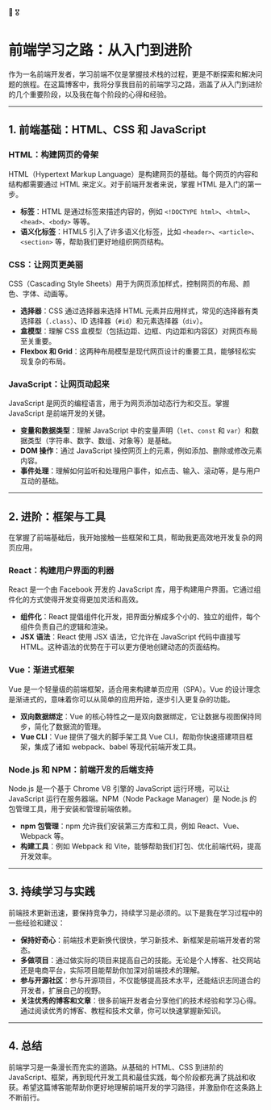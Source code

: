 :tada: :medal_military:
 # 前端学习之路：从入门到进阶

作为一名前端开发者，学习前端不仅是掌握技术栈的过程，更是不断探索和解决问题的旅程。在这篇博客中，我将分享我目前的前端学习之路，涵盖了从入门到进阶的几个重要阶段，以及我在每个阶段的心得和经验。

---

## 1. **前端基础：HTML、CSS 和 JavaScript**

### **HTML：构建网页的骨架**

HTML（Hypertext Markup Language）是构建网页的基础。每个网页的内容和结构都需要通过 HTML 来定义。对于前端开发者来说，掌握 HTML 是入门的第一步。

- **标签**：HTML 是通过标签来描述内容的，例如 `<!DOCTYPE html>`、`<html>`、`<head>`、`<body>` 等等。
- **语义化标签**：HTML5 引入了许多语义化标签，比如 `<header>`、`<article>`、`<section>` 等，帮助我们更好地组织网页结构。

### **CSS：让网页更美丽**

CSS（Cascading Style Sheets）用于为网页添加样式，控制网页的布局、颜色、字体、动画等。

- **选择器**：CSS 通过选择器来选择 HTML 元素并应用样式，常见的选择器有类选择器（`.class`）、ID 选择器（`#id`）和元素选择器（`div`）。
- **盒模型**：理解 CSS 盒模型（包括边距、边框、内边距和内容区）对网页布局至关重要。
- **Flexbox 和 Grid**：这两种布局模型是现代网页设计的重要工具，能够轻松实现复杂的布局。

### **JavaScript：让网页动起来**

JavaScript 是网页的编程语言，用于为网页添加动态行为和交互。掌握 JavaScript 是前端开发的关键。

- **变量和数据类型**：理解 JavaScript 中的变量声明（`let`、`const` 和 `var`）和数据类型（字符串、数字、数组、对象等）是基础。
- **DOM 操作**：通过 JavaScript 操控网页上的元素，例如添加、删除或修改元素内容。
- **事件处理**：理解如何监听和处理用户事件，如点击、输入、滚动等，是与用户互动的基础。

---

## 2. **进阶：框架与工具**

在掌握了前端基础后，我开始接触一些框架和工具，帮助我更高效地开发复杂的网页应用。

### **React：构建用户界面的利器**

React 是一个由 Facebook 开发的 JavaScript 库，用于构建用户界面。它通过组件化的方式使得开发变得更加灵活和高效。

- **组件化**：React 提倡组件化开发，把界面分解成多个小的、独立的组件，每个组件负责自己的逻辑和渲染。
- **JSX 语法**：React 使用 JSX 语法，它允许在 JavaScript 代码中直接写 HTML。这种语法的优势在于可以更方便地创建动态的页面结构。

### **Vue：渐进式框架**

Vue 是一个轻量级的前端框架，适合用来构建单页应用（SPA）。Vue 的设计理念是渐进式的，意味着你可以从简单的应用开始，逐步引入更复杂的功能。

- **双向数据绑定**：Vue 的核心特性之一是双向数据绑定，它让数据与视图保持同步，简化了数据流的管理。
- **Vue CLI**：Vue 提供了强大的脚手架工具 Vue CLI，帮助你快速搭建项目框架，集成了诸如 webpack、babel 等现代前端开发工具。

### **Node.js 和 NPM：前端开发的后端支持**

Node.js 是一个基于 Chrome V8 引擎的 JavaScript 运行环境，可以让 JavaScript 运行在服务器端。NPM（Node Package Manager）是 Node.js 的包管理工具，用于安装和管理前端依赖。

- **npm 包管理**：npm 允许我们安装第三方库和工具，例如 React、Vue、Webpack 等。
- **构建工具**：例如 Webpack 和 Vite，能够帮助我们打包、优化前端代码，提高开发效率。

---

## 3. **持续学习与实践**

前端技术更新迅速，要保持竞争力，持续学习是必须的。以下是我在学习过程中的一些经验和建议：

- **保持好奇心**：前端技术更新换代很快，学习新技术、新框架是前端开发者的常态。
- **多做项目**：通过做实际的项目来提高自己的技能。无论是个人博客、社交网站还是电商平台，实际项目能帮助你加深对前端技术的理解。
- **参与开源社区**：参与开源项目，不仅能够提高技术水平，还能结识志同道合的开发者，扩展自己的视野。
- **关注优秀的博客和文章**：很多前端开发者会分享他们的技术经验和学习心得。通过阅读优秀的博客、教程和技术文章，你可以快速掌握新知识。

---

## 4. **总结**

前端学习是一条漫长而充实的道路。从基础的 HTML、CSS 到进阶的 JavaScript、框架，再到现代开发工具和最佳实践，每个阶段都充满了挑战和收获。希望这篇博客能帮助你更好地理解前端开发的学习路径，并激励你在这条路上不断前行。


